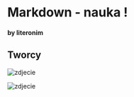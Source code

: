 # Markdown - nauka !
#### by literonim


## Tworcy

![zdjecie](http://upload.wikimedia.org/wikipedia/en/a/ae/John_Gruber.jpeg "John_Gruber")

![zdjecie](http://upload.wikimedia.org/wikipedia/commons/thumb/0/06/Aaron_Swartz_profile.jpg/432px-Aaron_Swartz_profile.jpg "Aaron_Swartz")
